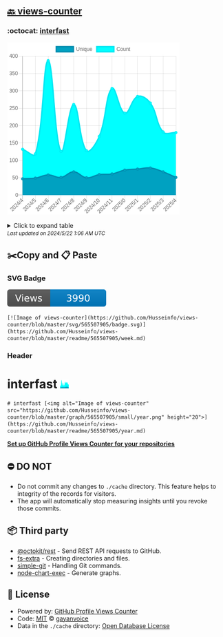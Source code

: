 ## [🔙 views-counter](https://github.com/Husseinfo/views-counter)

### :octocat: [interfast](https://github.com/Husseinfo/interfast)
![Image of views-counter](https://github.com/Husseinfo/views-counter/blob/master/graph/565507905/large/year.png)

<details>
	<summary>Click to expand table</summary>
	<h2>:calendar: Year Page Views Table</h2>
<table>
	<tr>
		<th>
			Last Updated
		</th>
		<th>
			Unique
		</th>
		<th>
			Count
		</th>
	</tr>
	<tr>
		<td>
			<code>2024/5/1</code>
		</td>
		<td>
			<code>51</code>
		</td>
		<td>
			<code>180</code>
		</td>
	</tr>
	<tr>
		<td>
			<code>2024/4/1</code>
		</td>
		<td>
			<code>67</code>
		</td>
		<td>
			<code>182</code>
		</td>
	</tr>
	<tr>
		<td>
			<code>2024/3/1</code>
		</td>
		<td>
			<code>78</code>
		</td>
		<td>
			<code>265</code>
		</td>
	</tr>
	<tr>
		<td>
			<code>2024/2/1</code>
		</td>
		<td>
			<code>75</code>
		</td>
		<td>
			<code>284</code>
		</td>
	</tr>
	<tr>
		<td>
			<code>2024/1/1</code>
		</td>
		<td>
			<code>72</code>
		</td>
		<td>
			<code>236</code>
		</td>
	</tr>
	<tr>
		<td>
			<code>2023/12/1</code>
		</td>
		<td>
			<code>61</code>
		</td>
		<td>
			<code>307</code>
		</td>
	</tr>
	<tr>
		<td>
			<code>2023/11/1</code>
		</td>
		<td>
			<code>59</code>
		</td>
		<td>
			<code>169</code>
		</td>
	</tr>
	<tr>
		<td>
			<code>2023/10/1</code>
		</td>
		<td>
			<code>50</code>
		</td>
		<td>
			<code>128</code>
		</td>
	</tr>
	<tr>
		<td>
			<code>2023/9/1</code>
		</td>
		<td>
			<code>67</code>
		</td>
		<td>
			<code>261</code>
		</td>
	</tr>
	<tr>
		<td>
			<code>2023/8/1</code>
		</td>
		<td>
			<code>51</code>
		</td>
		<td>
			<code>126</code>
		</td>
	</tr>
	<tr>
		<td>
			<code>2023/7/1</code>
		</td>
		<td>
			<code>58</code>
		</td>
		<td>
			<code>387</code>
		</td>
	</tr>
	<tr>
		<td>
			<code>2023/6/1</code>
		</td>
		<td>
			<code>49</code>
		</td>
		<td>
			<code>119</code>
		</td>
	</tr>
	<tr>
		<td>
			<code>2023/5/1</code>
		</td>
		<td>
			<code>47</code>
		</td>
		<td>
			<code>132</code>
		</td>
	</tr>
</table>

</details>
<small><i>Last updated on 2024/5/22 1:06 AM UTC</i></small>

## ✂️Copy and 📋 Paste
### SVG Badge
[![Image of views-counter](https://github.com/Husseinfo/views-counter/blob/master/svg/565507905/badge.svg)](https://github.com/Husseinfo/views-counter/blob/master/readme/565507905/week.md)
```readme
[![Image of views-counter](https://github.com/Husseinfo/views-counter/blob/master/svg/565507905/badge.svg)](https://github.com/Husseinfo/views-counter/blob/master/readme/565507905/week.md)
```
### Header
# interfast [<img alt="Image of views-counter" src="https://github.com/Husseinfo/views-counter/blob/master/graph/565507905/small/year.png" height="20">](https://github.com/Husseinfo/views-counter/blob/master/readme/565507905/year.md)
```readme
# interfast [<img alt="Image of views-counter" src="https://github.com/Husseinfo/views-counter/blob/master/graph/565507905/small/year.png" height="20">](https://github.com/Husseinfo/views-counter/blob/master/readme/565507905/year.md)
```
[**Set up GitHub Profile Views Counter for your repositories**](https://github.com/gayanvoice/github-profile-views-counter)
## ⛔ DO NOT
- Do not commit any changes to `./cache` directory. This feature helps to integrity of the records for visitors.
- The app will automatically stop measuring insights until you revoke those commits.
## 📦 Third party

- [@octokit/rest](https://www.npmjs.com/package/@octokit/rest) - Send REST API requests to GitHub.
- [fs-extra](https://www.npmjs.com/package/fs-extra) - Creating directories and files.
- [simple-git](https://www.npmjs.com/package/simple-git) - Handling Git commands.
- [node-chart-exec](https://www.npmjs.com/package/node-chart-exec) - Generate graphs.
## 📄 License
- Powered by: [GitHub Profile Views Counter](https://github.com/gayanvoice/github-profile-views-counter)
- Code: [MIT](./LICENSE) © [gayanvoice](https://github.com/gayanvoice/github-profile-views-counter)
- Data in the `./cache` directory: [Open Database License](https://opendatacommons.org/licenses/odbl/1-0/)